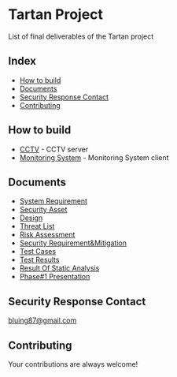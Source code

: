 # Tartan Project
List of final deliverables of the Tartan project


## Index
- [How to build](#how-to-build)
- [Documents](#documents)
- [Security Response Contact](#security-response-contact)
- [Contributing](#contributing)

## How to build
- [CCTV](http://CCTVlink) - CCTV server
- [Monitoring System](https://github.com/hijang/lsc_cctv/blob/master/MonitoringSystem/README.md) - Monitoring System client

## Documents
- [System Requirement]()
- [Security Asset]()
- [Design]()
- [Threat List]()
- [Risk Assessment]()
- [Security Requirement&Mitigation]()
- [Test Cases]()
- [Test Results]()
- [Result Of Static Analysis]()
- [Phase#1 Presentation]()

## Security Response Contact

bluing87@gmail.com


## Contributing
Your contributions are always welcome!
